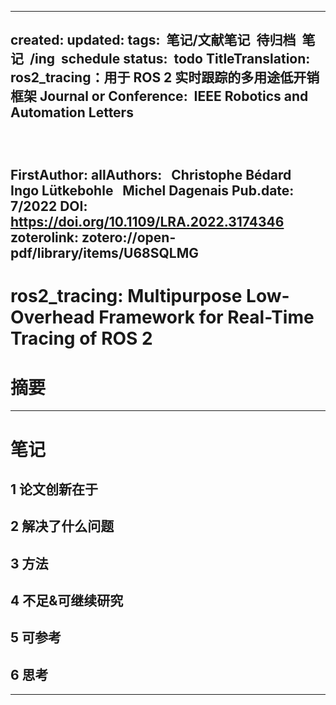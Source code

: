 
---
created:
updated:
tags:
      笔记/文献笔记
      待归档
      笔记
      /ing
      schedule
    status:
     todo
TitleTranslation: ros2_tracing：用于 ROS 2 实时跟踪的多用途低开销框架
Journal or Conference: 
  IEEE Robotics and Automation Letters 
 ---
      
      
  FirstAuthor: 
  allAuthors: 
   Christophe Bédard
   Ingo Lütkebohle
   Michel Dagenais
Pub.date: 7/2022
DOI: https://doi.org/10.1109/LRA.2022.3174346
zoterolink: zotero://open-pdf/library/items/U68SQLMG
---

    
# ros2\_tracing: Multipurpose Low-Overhead Framework for Real-Time Tracing of ROS 2

# 摘要

***

# 笔记

## 1 论文创新在于

## 2 解决了什么问题

## 3 方法

## 4 不足&可继续研究

## 5 可参考

## 6 思考

***
